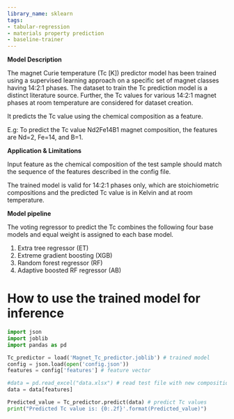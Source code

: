 ```yaml
---
library_name: sklearn
tags:
- tabular-regression
- materials property prediction
- baseline-trainer
---
```


**Model Description**

The magnet Curie temperature (Tc [K]) predictor model has been trained using a supervised learning approach on a specific set of magnet classes having 14:2:1 phases.
The dataset to train the Tc prediction model is a distinct literature source.
Further, the Tc values for various 14:2:1 magnet phases at room temperature are considered for dataset creation.

It predicts the Tc value using the chemical composition as a feature.

E.g: To predict the Tc value Nd2Fe14B1 magnet composition, the features are Nd=2, Fe=14, and B=1.

**Application & Limitations**

Input feature as the chemical composition of the test sample should match the sequence of the features described in the config file.

The trained model is valid for 14:2:1 phases only, which are stoichiometric compositions and the predicted Tc value is in Kelvin and at room temperature.

**Model pipeline**

The voting regressor to predict the Tc combines the following four base models and equal weight is assigned to each base model.

1. Extra tree regressor (ET)
2. Extreme gradient boosting (XGB)
3. Random forest regressor (RF)
4. Adaptive boosted RF regressor (AB)

                                               
# How to use the trained model for inference

```python
import json
import joblib
import pandas as pd

Tc_predictor = load('Magnet_Tc_predictor.joblib') # trained model
config = json.load(open('config.json'))
features = config['features'] # feature vector

#data = pd.read_excel("data.xlsx") # read test file with new compositions
data = data[features]

Predicted_value = Tc_predictor.predict(data) # predict Tc values
print("Predicted Tc value is: {0:.2f}'.format(Predicted_value)")

```
